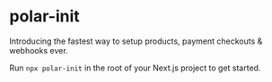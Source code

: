 # polar-init

Introducing the fastest way to setup products, payment checkouts & webhooks ever.

Run `npx polar-init` in the root of your Next.js project to get started.